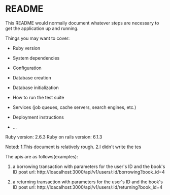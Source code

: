 # README

This README would normally document whatever steps are necessary to get the
application up and running.

Things you may want to cover:

* Ruby version

* System dependencies

* Configuration

* Database creation

* Database initialization

* How to run the test suite

* Services (job queues, cache servers, search engines, etc.)

* Deployment instructions

* ...

Ruby version: 2.6.3
Ruby on rails version: 6.1.3

Noted: 
1.This document is relatively rough.
2.I didn't write the tes

The apis are as follows(examples):

1. a borrowing transaction with parameters for the user's ID and the book's ID
   post url: http://loacalhost:3000/api/v1/users/:id/borrowing?book_id=4

2. a returning transaction with parameters for the user's ID and the book's ID
   post url: http://loacalhost:3000/api/v1/users/:id/returning?book_id=4


